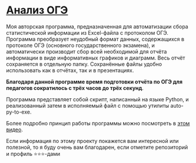# [Анализ ОГЭ](https://github.com/MorozovOV/My-Projects/blob/master/Анализ_ОГЭ/oge.py)

Моя авторская программа, предназначенная для автоматизации сбора статистической информации из Excel-файла с протоколом ОГЭ. Программа преобразует неудобный формат данных, содержащихся в протоколе ОГЭ (основного государственного экзамена), и автоматически производит сбор всей необходимой для отчёта информации в виде информативных графиков и диаграмм. Весь отчёт сохраняется в отдельную папку. Сохранённые файлы удобно использовать как в отчётах, так и в презентациях.  

**Благодаря данной программе время подготовки отчёта по ОГЭ для педагогов сократилось с трёх часов до трёх секунд**.

Программа представляет собой скрипт, написанный на языке Python, и реализованный затем в исполняемый файл с помощью утилиты auto-py-to-exe.

Более подробно принцип работы программы можно посмотреть в [этом видео](https://vk.com/video/@holger_frost?z=video769433956_456239029%2Fpl_769433956_-4).

Если информация по этому проекту покажется вам интересной или полезной, то я буду очень вам благодарен, если отметите репозиторий и профиль ⭐️⭐️⭐️-дами
